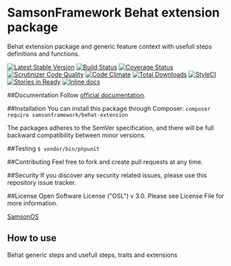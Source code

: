 # SamsonFramework Behat extension package
 
Behat extension package and generic feature context with usefull steps definitions and functions.

[![Latest Stable Version](https://poser.pugx.org/samsonframework/behat-extension/v/stable.svg)](https://packagist.org/packages/samsonframework/behat-extension)
[![Build Status](https://scrutinizer-ci.com/g/samsonframework/behat-extension/badges/build.png?b=master)](https://scrutinizer-ci.com/g/samsonframework/behat-extension/build-status/master)
[![Coverage Status](https://coveralls.io/repos/github/samsonframework/behat-extension/badge.svg?branch=master)](https://coveralls.io/github/samsonframework/behat-extension?branch=master)
[![Scrutinizer Code Quality](https://scrutinizer-ci.com/g/samsonframework/behat-extension/badges/quality-score.png?b=master)](https://scrutinizer-ci.com/g/samsonframework/behat-extension/?branch=master)
[![Code Climate](https://codeclimate.com/github/samsonframework/behat-extension/badges/gpa.svg)](https://codeclimate.com/github/samsonframework/behat-extension)
[![Total Downloads](https://poser.pugx.org/samsonframework/behat-extension/downloads.svg)](https://packagist.org/packages/samsonframework/behat-extension)
[![StyleCI](https://styleci.io/repos/77138455/shield?branch=master)](https://styleci.io/repos/77138455)
[![Stories in Ready](https://badge.waffle.io/samsonframework/behat-extension.png?label=ready&title=Ready)](https://waffle.io/samsonframework/behat-extension)
[![Inline docs](http://inch-ci.org/github/samsonframework/behat-extension.svg?branch=master)](http://inch-ci.org/github/samsonframework/behat-extension)

##Documentation
Follow [official documentation](http://github.com/samsonframework/behat-extension/blob/master/docs/Index.md).

##Installation
You can install this package through Composer:
```composer require samsonframework/behat-extension```

The packages adheres to the SemVer specification, and there will be full backward compatibility between minor versions.

##Testing
```$ vendor/bin/phpunit```

##Contributing
Feel free to fork and create pull requests at any time.

##Security
If you discover any security related issues, please use this repository issue tracker.

##License
Open Software License ("OSL") v 3.0. Please see License File for more information.

[SamsonOS](http://samsonos.com)


## How to use
Behat generic steps and usefull steps, traits and extensions
